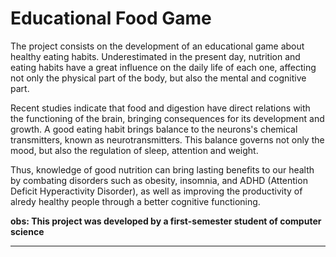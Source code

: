 # Educational Food Game 
The project consists on the development of an educational game about healthy eating habits. Underestimated in the present day, nutrition and eating habits have a great influence on the daily life of each one, affecting not only the physical part of the body, but also the mental and cognitive part.

Recent studies indicate that food and digestion have direct relations with the functioning of the brain, bringing consequences for its development and growth. A good eating habit brings balance to the neurons's chemical transmitters, known as neurotransmitters. This balance governs not only the mood, but also the regulation of sleep, attention and weight.

Thus, knowledge of good nutrition can bring lasting benefits to our health by combating disorders such as obesity, insomnia, and ADHD (Attention Deficit Hyperactivity Disorder), as well as improving the productivity of alredy healthy people through a better cognitive functioning.

**obs: This project was developed by a first-semester student of computer science**
_______________________________________
